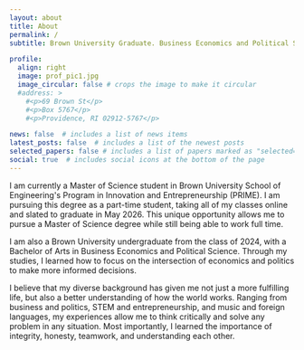```yaml
---
layout: about
title: About
permalink: /
subtitle: Brown University Graduate. Business Economics and Political Science. Music. Technology.

profile:
  align: right
  image: prof_pic1.jpg
  image_circular: false # crops the image to make it circular
  #address: >
    #<p>69 Brown St</p>
    #<p>Box 5767</p>
    #<p>Providence, RI 02912-5767</p>

news: false  # includes a list of news items
latest_posts: false  # includes a list of the newest posts
selected_papers: false # includes a list of papers marked as "selected={true}"
social: true  # includes social icons at the bottom of the page
---
```


I am currently a Master of Science student in Brown University School of Engineering's Program in Innovation and Entrepreneurship (PRIME). I am pursuing this degree as a part-time student, taking all of my classes online and slated to graduate in May 2026. This unique opportunity allows me to pursue a Master of Science degree while still being able to work full time.

I am also a Brown University undergraduate from the class of 2024, with a Bachelor of Arts in Business Economics and Political Science. Through my studies, I learned how to focus on the intersection of economics and politics to make more informed decisions.

I believe that my diverse background has given me not just a more fulfilling life, but also a better understanding of how the world works. Ranging from business and politics, STEM and entrepreneurship, and music and foreign languages, my experiences allow me to think critically and solve any problem in any situation. Most importantly, I learned the importance of integrity, honesty, teamwork, and understanding each other.